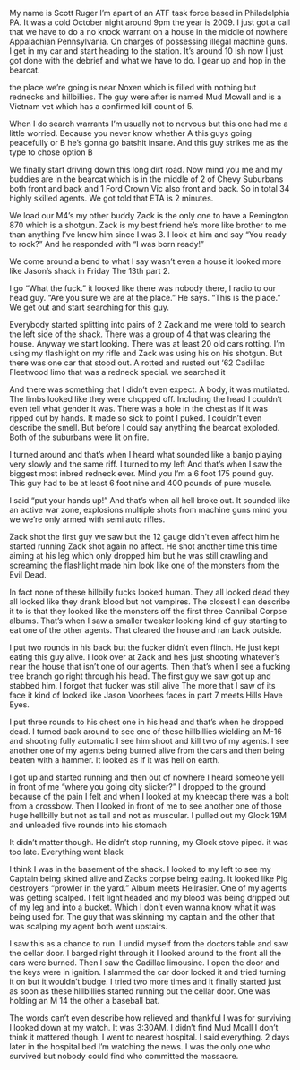 My name is Scott Ruger I’m apart of an ATF task force based in Philadelphia PA. It was a cold October night around 9pm the year is 2009. I just got a call that we have to do a no knock warrant on a house in the middle of nowhere Appalachian Pennsylvania. On charges of possessing illegal machine guns. I get in my car and start heading to the station. It’s around 10 ish now I just got done with the debrief and what we have to do. I gear up and hop in the bearcat. 

the place we’re going is near Noxen which is filled with nothing but rednecks and hillbillies. The guy were after is named Mud Mcwall and is a Vietnam vet which has a confirmed kill count of 5. 

When I do search warrants I’m usually not to nervous but this one had me a little worried. Because you never know whether  A this guys going peacefully or B he’s gonna go batshit insane. And this guy strikes me as the type to chose option B

We finally start driving down this long dirt road. Now mind you me and my buddies are in the bearcat which is in the middle of 2 of Chevy Suburbans both front and back and 1 Ford Crown Vic also front and back. So in total 34 highly skilled agents. We got told that ETA is 2 minutes.

We load our M4’s my other buddy Zack is the only one to have a Remington 870 which is a shotgun. Zack is my best friend he’s more like brother to me than anything I’ve know him since I was 3. I look at him and say “You ready to rock?” And he responded with “I was born ready!” 

We come around a bend to what l say wasn’t even a house it looked more like Jason’s shack in Friday The 13th part 2. 

I go “What the fuck.” it looked like there was nobody there, I radio to our head guy. “Are you sure we are at the place.” He says. “This is the place.” We get out and start searching  for this guy.

Everybody started splitting into pairs of 2 Zack and me were told to search the left side of the shack. There was a group of 4 that was clearing the house. Anyway we start looking. There was at least 20 old cars rotting. I’m using my flashlight on my rifle and Zack was using his on his shotgun. But there was one car that stood out. A rotted and rusted out ‘62 Cadillac Fleetwood limo that was a redneck special. we searched it 

And there was something that I didn’t even expect. A body, it was mutilated. The limbs looked like they were chopped off. Including the head I couldn’t even tell what gender it was. There was a hole in the chest as if it was ripped out by hands. It made so sick to point I puked. I couldn’t even describe the smell. But before I could say anything the bearcat exploded. Both of the suburbans were lit on fire. 
 
I turned around and that’s when I heard what sounded like a banjo playing very slowly and the same riff. I turned to my left 
And that’s when I saw the biggest most inbred redneck ever. Mind you I’m a 6 foot 175 pound guy. This guy had to be at least 6 foot nine and 400 pounds of pure muscle. 

I said “put your hands up!” And that’s when all hell broke out. It sounded like an active war zone, explosions multiple shots from machine guns mind you we we’re only armed with semi auto rifles. 

Zack shot the first guy we saw but the 12 gauge didn’t even affect him he started running Zack shot again no affect. He shot another time this time aiming at his leg which only dropped him but he was still crawling and screaming the flashlight made him look like one of the monsters from the Evil Dead. 

In fact none of these hillbilly fucks looked human. They all looked dead they all looked like they drank blood but not vampires. The closest I can describe it to is that they looked like the monsters off the first three Cannibal Corpse albums. That’s when I saw a smaller tweaker looking kind of guy starting to eat one of the other agents. That cleared the house and ran back outside. 

I put two rounds in his back but the fucker didn’t even flinch. He just kept eating this guy alive. I look over at Zack and he’s just shooting whatever’s near the house that isn’t one of our agents. Then that’s when I see a fucking tree branch go right through his head. The first guy we saw got up and stabbed him. I forgot that fucker was still alive The more that I saw of its face it kind of looked like Jason Voorhees faces in part 7 meets Hills Have Eyes. 

I put three rounds to his chest one in his head and that’s when he dropped dead. I turned back around to see one of these hillbillies wielding an M-16 and shooting fully automatic I see him shoot and kill two of my agents. I see another one of my agents being burned alive from the cars and then being beaten with a hammer. It looked as if it was hell on earth. 

I got up and started running and then out of nowhere I heard someone yell in front of me “where you going city slicker?” I dropped to the ground because of the pain I felt and when I looked at my kneecap there was a bolt from a crossbow. Then I looked in front of me to see another one of those huge hellbilly but not as tall and not as muscular. I pulled out my Glock 19M and unloaded five rounds into his stomach

It didn’t matter though. He didn’t stop running, my Glock stove piped. it was too late. Everything went black

I think I was in the basement of the shack. I looked to my left to see my Captain being skined alive and Zacks corpse being eating. It looked like Pig destroyers “prowler in the yard.” Album meets Hellrasier. One of my agents was getting scalped. I felt light headed and my blood was being dripped out of my leg and into a bucket. Which I don’t even wanna know what it was being used for. The guy that was skinning my captain and the other that was scalping my agent both went upstairs. 

I saw this as a chance to run. I undid myself from the doctors table and saw the cellar door. I barged right through it I looked around to the front all the cars were burned. Then I saw the Cadillac limousine. I open the door and the keys were in ignition. I slammed the car door locked it and tried turning it on but it wouldn’t budge. I tried two more times and it finally started just as soon as these hillbillies started running out the cellar door. One was holding an M 14 the other a baseball bat.

The words can’t even describe how relieved and thankful I was for surviving I looked down at my watch. It was 3:30AM. I didn’t find Mud Mcall I don’t think it mattered though. I went to nearest hospital. I said everything. 2 days later in the hospital bed I’m watching the news. I was the only one who survived but nobody could find who committed the massacre.